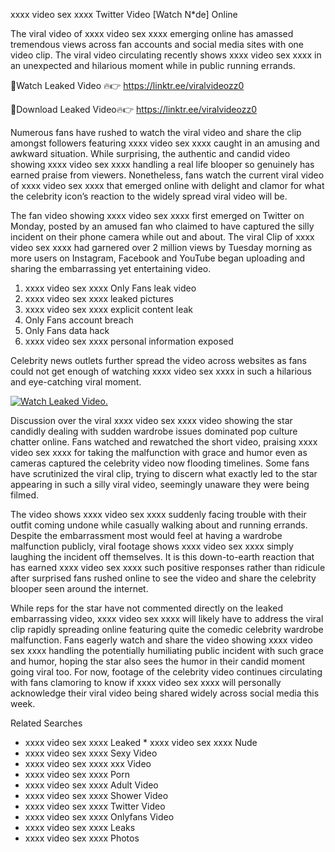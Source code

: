 ﻿xxxx video sex xxxx Twitter Video [Watch N*de] Online

The viral video of ﻿xxxx video sex xxxx emerging online has amassed tremendous views across fan accounts and social media sites with one video clip. The viral video circulating recently shows ﻿xxxx video sex xxxx in an unexpected and hilarious moment while in public running errands. 

🔴Watch Leaked Video 🔥👉  https://linktr.ee/viralvideozz0 

🔴Download Leaked Video🔥👉  https://linktr.ee/viralvideozz0 

Numerous fans have rushed to watch the viral video and share the clip amongst followers featuring ﻿xxxx video sex xxxx caught in an amusing and awkward situation. While surprising, the authentic and candid video showing ﻿xxxx video sex xxxx handling a real life blooper so genuinely has earned praise from viewers. Nonetheless, fans watch the current viral video of ﻿xxxx video sex xxxx that emerged online with delight and clamor for what the celebrity icon’s reaction to the widely spread viral video will be.

The fan video showing ﻿xxxx video sex xxxx first emerged on Twitter on Monday, posted by an amused fan who claimed to have captured the silly incident on their phone camera while out and about. The viral Clip of ﻿xxxx video sex xxxx had garnered over 2 million views by Tuesday morning as more users on Instagram, Facebook and YouTube began uploading and sharing the embarrassing yet entertaining video. 

1. ﻿xxxx video sex xxxx Only Fans leak video
2. ﻿xxxx video sex xxxx leaked pictures
3. ﻿xxxx video sex xxxx explicit content leak
4. Only Fans account breach
5. Only Fans data hack
6. ﻿xxxx video sex xxxx personal information exposed

Celebrity news outlets further spread the video across websites as fans could not get enough of watching ﻿xxxx video sex xxxx in such a hilarious and eye-catching viral moment. 

[![Watch Leaked Video.](https://miro.medium.com/v2/resize:fit:828/format:webp/1*cilzJN44JGOrTw9NJCrNHA.gif "Watch Leaked Video")](https://linktr.ee/viralvideozz0)

Discussion over the viral ﻿xxxx video sex xxxx video showing the star candidly dealing with sudden wardrobe issues dominated pop culture chatter online. Fans watched and rewatched the short video, praising ﻿xxxx video sex xxxx for taking the malfunction with grace and humor even as cameras captured the celebrity video now flooding timelines. Some fans have scrutinized the viral clip, trying to discern what exactly led to the star appearing in such a silly viral video, seemingly unaware they were being filmed.

The video shows ﻿xxxx video sex xxxx suddenly facing trouble with their outfit coming undone while casually walking about and running errands. Despite the embarrassment most would feel at having a wardrobe malfunction publicly, viral footage shows ﻿xxxx video sex xxxx simply laughing the incident off themselves. It is this down-to-earth reaction that has earned ﻿xxxx video sex xxxx such positive responses rather than ridicule after surprised fans rushed online to see the video and share the celebrity blooper seen around the internet.  

While reps for the star have not commented directly on the leaked embarrassing video, ﻿xxxx video sex xxxx will likely have to address the viral clip rapidly spreading online featuring quite the comedic celebrity wardrobe malfunction. Fans eagerly watch and share the video showing ﻿xxxx video sex xxxx handling the potentially humiliating public incident with such grace and humor, hoping the star also sees the humor in their candid moment going viral too. For now, footage of the celebrity video continues circulating with fans clamoring to know if ﻿xxxx video sex xxxx will personally acknowledge their viral video being shared widely across social media this week.

Related Searches
* ﻿xxxx video sex xxxx Leaked
﻿* xxxx video sex xxxx Nude
* ﻿xxxx video sex xxxx Sexy Video
* ﻿xxxx video sex xxxx xxx Video
* ﻿xxxx video sex xxxx Porn
* ﻿xxxx video sex xxxx Adult Video
* ﻿xxxx video sex xxxx Shower Video
* ﻿xxxx video sex xxxx Twitter Video
* ﻿xxxx video sex xxxx Onlyfans Video
* ﻿xxxx video sex xxxx Leaks
* ﻿xxxx video sex xxxx Photos